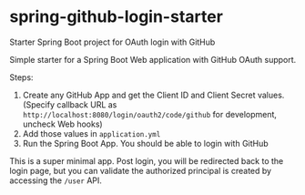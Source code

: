# spring-github-login-starter
Starter Spring Boot project for OAuth login with GitHub

Simple starter for a Spring Boot Web application with GitHub OAuth support.

Steps:
1. Create any GitHub App and get the Client ID and Client Secret values.
   (Specify callback URL as `http://localhost:8080/login/oauth2/code/github` for development, uncheck Web hooks)
2. Add those values in `application.yml`
3. Run the Spring Boot App. You should be able to login with GitHub

This is a super minimal app. Post login, you will be redirected back to the login page, but you can validate the authorized principal is created by accessing the `/user` API. 
